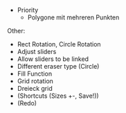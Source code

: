 * Priority
    * Polygone mit mehreren Punkten


Other:
* Rect Rotation, Circle Rotation
* Adjust sliders
* Allow sliders to be linked
* Different eraser type (Circle)
* Fill Function
* Grid rotation
* Dreieck grid
* (Shortcuts (Sizes +-, Save!))
* (Redo)